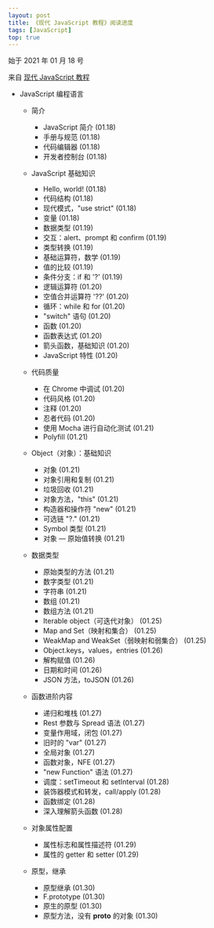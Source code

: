 ```yaml
---
layout: post
title: 《现代 JavaScript 教程》阅读进度
tags: [JavaScript]
top: true
---
```


始于 2021 年 01 月 18 号

来自 [现代 JavaScript 教程](https://zh.javascript.info/)

- JavaScript 编程语言

  - 简介

    - JavaScript 简介 (01.18)
    - 手册与规范 (01.18)
    - 代码编辑器 (01.18)
    - 开发者控制台 (01.18)

  - JavaScript 基础知识

    - Hello, world! (01.18)
    - 代码结构 (01.18)
    - 现代模式，"use strict" (01.18)
    - 变量 (01.18)
    - 数据类型 (01.19)
    - 交互：alert、prompt 和 confirm (01.19)
    - 类型转换 (01.19)
    - 基础运算符，数学 (01.19)
    - 值的比较 (01.19)
    - 条件分支：if 和 '?' (01.19)
    - 逻辑运算符 (01.20)
    - 空值合并运算符 '??' (01.20)
    - 循环：while 和 for (01.20)
    - "switch" 语句 (01.20)
    - 函数 (01.20)
    - 函数表达式 (01.20)
    - 箭头函数，基础知识 (01.20)
    - JavaScript 特性 (01.20)

  - 代码质量

    - 在 Chrome 中调试 (01.20)
    - 代码风格 (01.20)
    - 注释 (01.20)
    - 忍者代码 (01.20)
    - 使用 Mocha 进行自动化测试 (01.21)
    - Polyfill (01.21)

  - Object（对象）：基础知识

    - 对象 (01.21)
    - 对象引用和复制 (01.21)
    - 垃圾回收 (01.21)
    - 对象方法，"this" (01.21)
    - 构造器和操作符 "new" (01.21)
    - 可选链 "?." (01.21)
    - Symbol 类型 (01.21)
    - 对象 — 原始值转换 (01.21)

  - 数据类型

    - 原始类型的方法 (01.21)
    - 数字类型 (01.21)
    - 字符串 (01.21)
    - 数组 (01.21)
    - 数组方法 (01.21)
    - Iterable object（可迭代对象） (01.25)
    - Map and Set（映射和集合） (01.25)
    - WeakMap and WeakSet（弱映射和弱集合） (01.25)
    - Object.keys，values，entries (01.26)
    - 解构赋值 (01.26)
    - 日期和时间 (01.26)
    - JSON 方法，toJSON (01.26)
    
  - 函数进阶内容
   
    - 递归和堆栈 (01.27)
    - Rest 参数与 Spread 语法 (01.27)
    - 变量作用域，闭包 (01.27)
    - 旧时的 "var" (01.27)
    - 全局对象 (01.27)
    - 函数对象，NFE (01.27)
    - "new Function" 语法 (01.27)
    - 调度：setTimeout 和 setInterval (01.28)
    - 装饰器模式和转发，call/apply (01.28)
    - 函数绑定 (01.28)
    - 深入理解箭头函数 (01.28)

  - 对象属性配置
    
    - 属性标志和属性描述符 (01.29)
    - 属性的 getter 和 setter (01.29)
  
  - 原型，继承
  
    - 原型继承 (01.30)
    - F.prototype (01.30)
    - 原生的原型 (01.30)
    - 原型方法，没有 __proto__ 的对象 (01.30)

